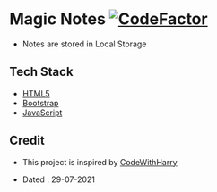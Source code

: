 # Magic Notes [![CodeFactor](https://www.codefactor.io/repository/github/googoldkhan/magic-notes/badge)](https://www.codefactor.io/repository/github/googoldkhan/magic-notes)

- Notes are stored in Local Storage

## Tech Stack

- [HTML5](https://developer.mozilla.org/en-US/docs/Glossary/HTML5)
- [Bootstrap](https://getbootstrap.com/)
- [JavaScript](https://developer.mozilla.org/en-US/docs/Web/JavaScript)

## Credit

- This project is inspired by [CodeWithHarry](https://youtube.com/playlist?list=PLu0W_9lII9ajyk081To1Cbt2eI5913SsL)

- Dated : 29-07-2021
